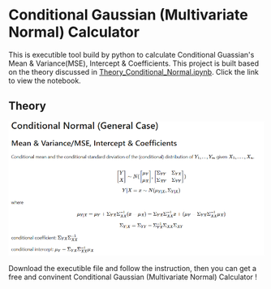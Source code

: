 # Conditional Gaussian (Multivariate Normal) Calculator 
This is executible tool build by python to calculate Conditional Guassian's Mean & Variance(MSE), Intercept & Coefficients.
This project is built based on the theory discussed in [Theory_Conditional_Normal.ipynb](Theory_Conditional_Normal.ipynb). Click the link to view the notebook.


## Theory

![Conditional Gaussian](Theory.png)

Download the executible file and follow the instruction, then you can get a free and convinent Conditional Gaussian (Multivariate Normal) Calculator !
